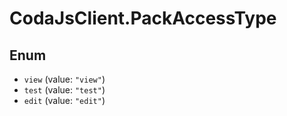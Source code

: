 # CodaJsClient.PackAccessType

## Enum

* `view` (value: `"view"`)
* `test` (value: `"test"`)
* `edit` (value: `"edit"`)
